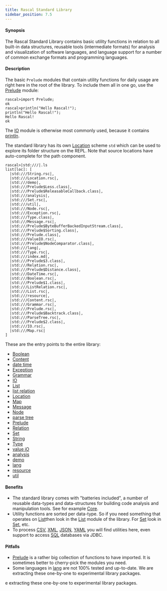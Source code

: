```yaml
---
title: Rascal Standard Library
sidebar_position: 7.5
---
```


#### Synopsis

The Rascal Standard Library contains basic utility functions in relation to all built-in data structures,
reusable tools (intermediate formats) for analysis and visualization of software languages,
and language support for a number of common exchange formats and programming languages.

#### Description

The basic `Prelude` modules that contain utility functions for daily usage are right here in the 
root of the library. To include them all in one go, use the [Prelude](../Library/Prelude.md) module:


```rascal-shell 
rascal>import Prelude;
ok
rascal>println("Hello Rascal!");
println("Hello Rascal!");
Hello Rascal!
ok
```

The [IO](../Library/IO.md) module is otherwise most commonly used, because it contains [println](../Library/IO.md#IO-println).

The standard library has its own [Location](../Rascal/Expressions/Values/Location/index.md) scheme `std` which can be used to explore
its folder structure on the REPL. Note that source locations have auto-complete for the path component.


```rascal-shell 
rascal>|std:///|.ls
list[loc]: [
  |std:///String.rsc|,
  |std:///Location.rsc|,
  |std:///demo|,
  |std:///Prelude$Less.class|,
  |std:///Prelude$ReleasableCallback.class|,
  |std:///analysis|,
  |std:///Set.rsc|,
  |std:///util|,
  |std:///Node.rsc|,
  |std:///Exception.rsc|,
  |std:///Type.class|,
  |std:///Message.rsc|,
  |std:///Prelude$ByteBufferBackedInputStream.class|,
  |std:///Prelude$Sorting.class|,
  |std:///Prelude.class|,
  |std:///ValueIO.rsc|,
  |std:///Prelude$NodeComparator.class|,
  |std:///lang|,
  |std:///Type.rsc|,
  |std:///index.md|,
  |std:///Prelude$3.class|,
  |std:///Relation.rsc|,
  |std:///Prelude$Distance.class|,
  |std:///DateTime.rsc|,
  |std:///Boolean.rsc|,
  |std:///Prelude$1.class|,
  |std:///ListRelation.rsc|,
  |std:///List.rsc|,
  |std:///resource|,
  |std:///Content.rsc|,
  |std:///Grammar.rsc|,
  |std:///Prelude.rsc|,
  |std:///Prelude$Backtrack.class|,
  |std:///ParseTree.rsc|,
  |std:///Prelude$2.class|,
  |std:///IO.rsc|,
  |std:///Map.rsc|
]
```

These are the entry points to the entire library:
* [Boolean](../Library/Boolean.md)
* [Content](../Library/Content.md)
* [date time](../Library/DateTime.md)
* [Exception](../Library/Exception.md)
* [Grammar](../Library/Grammar.md)
* [IO](../Library/IO.md)
* [List](../Library/List.md)
* [list relation](../Library/ListRelation.md)
* [Location](../Library/Location.md)
* [Map](../Library/Map.md)
* [Message](../Library/Message.md)
* [Node](../Library/Node.md)
* [parse tree](../Library/ParseTree.md)
* [Prelude](../Library/Prelude.md)
* [Relation](../Library/Relation.md)
* [Set](../Library/Set.md)
* [String](../Library/String.md)
* [Type](../Library/Type.md)
* [value iO](../Library/ValueIO.md)
* [analysis](../Library/analysis/index.md)
* [demo](../Library/demo/index.md)
* [lang](../Library/lang/index.md)
* [resource](../Library/resource/index.md)
* [util](../Library/util/index.md)

#### Benefits

* The standard library comes with "batteries included", a number of reusable data-types and data-structures for building code analysis and manipulation tools. See for example [Core](../Library/analysis/m3/Core.md).
* Utility functions are sorted per data-type. So if you need something that operates on [List](../Rascal/Expressions/Values/List/index.md)then look in the [List](../Library/List.md) module of the library. For [Set](../Rascal/Expressions/Values/Set/index.md) look in [Set](../Library/Set.md), etc.
* To process [CSV](../Library/lang/csv/index.md), [XML](../Library/lang/xml/index.md), [JSON](../Library/lang/json/index.md), [YAML](../Library/lang/yaml/index.md) you will find utilities here, even support to access [SQL](../Library/resource/jdbc/JDBC.md) databases via JDBC.

#### Pitfalls

* [Prelude](../Library/Prelude.md) is a rather big collection of functions to have imported. It is sometimes better to cherry-pick the modules you need.
* Some languages in [lang](../Library/lang/index.md) are not 100% tested and up-to-date. We are extracting these one-by-one to experimental library packages.

e extracting these one-by-one to experimental library packages.

